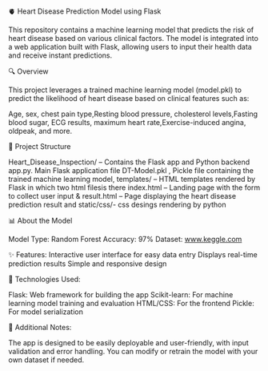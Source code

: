 🫀 Heart Disease Prediction Model using Flask

This repository contains a machine learning model that predicts the risk of heart disease based on various clinical factors. The model is integrated into a web application built with Flask, allowing users to input their health data and receive instant predictions.

🔍 Overview

This project leverages a trained machine learning model (model.pkl) to predict the likelihood of heart disease based on clinical features such as:

Age, sex, chest pain type,Resting blood pressure, cholesterol levels,Fasting blood sugar, ECG results, maximum heart rate,Exercise-induced angina, oldpeak, and more.

📂 Project Structure

Heart_Disease_Inspection/ – Contains the Flask app and Python backend app.py. Main Flask application file DT-Model.pkl , Pickle file containing the trained machine learning model, templates/ – HTML templates rendered by Flask in which two html filesis there index.html – Landing page with the form to collect user input & result.html – Page displaying the heart disease prediction result and static/css/- css desings rendering by python

📊 About the Model

Model Type: Random Forest
Accuracy: 97% 
Dataset: www.keggle.com

✨ Features:
Interactive user interface for easy data entry
Displays real-time prediction results
Simple and responsive design

🔧 Technologies Used:

Flask: Web framework for building the app
Scikit-learn: For machine learning model training and evaluation
HTML/CSS: For the frontend
Pickle: For model serialization

📁 Additional Notes:

The app is designed to be easily deployable and user-friendly, with input validation and error handling.
You can modify or retrain the model with your own dataset if needed.

